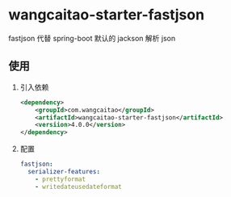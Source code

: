 # wangcaitao-starter-fastjson

fastjson 代替 spring-boot 默认的 jackson 解析 json

## 使用

1. 引入依赖
    ```xml
    <dependency>
        <groupId>com.wangcaitao</groupId>
        <artifactId>wangcaitao-starter-fastjson</artifactId>
        <versiion>4.0.0</version>
    </dependency>
    ```

1. 配置
    ```yaml
    fastjson:
      serializer-features:
        - prettyformat
        - writedateusedateformat
    ```